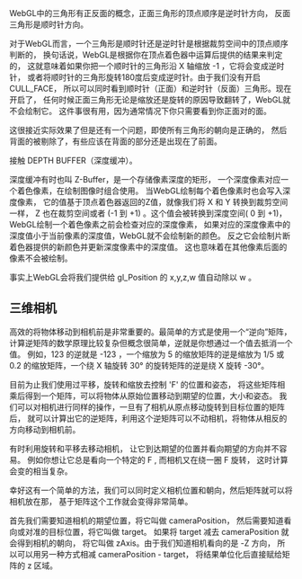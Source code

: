 WebGL中的三角形有正反面的概念，正面三角形的顶点顺序是逆时针方向， 反面三角形是顺时针方向。

对于WebGL而言，一个三角形是顺时针还是逆时针是根据裁剪空间中的顶点顺序判断的， 换句话说，WebGL是根据你在顶点着色器中运算后提供的结果来判定的， 这就意味着如果你把一个顺时针的三角形沿 X 轴缩放 -1 ，它将会变成逆时针， 或者将顺时针的三角形旋转180度后变成逆时针。由于我们没有开启 CULL_FACE， 所以可以同时看到顺时针（正面）和逆时针（反面）三角形。现在开启了， 任何时候正面三角形无论是缩放还是旋转的原因导致翻转了，WebGL就不会绘制它。 这件事很有用，因为通常情况下你只需要看到你正面对的面。



这很接近实际效果了但是还有一个问题，即使所有三角形的朝向是正确的， 然后背面的被剔除了，有些应该在背面的部分还是出现在了前面。

接触 DEPTH BUFFER（深度缓冲）。

深度缓冲有时也叫 Z-Buffer，是一个存储像素深度的矩形， 一个深度像素对应一个着色像素，在绘制图像时组合使用。 当WebGL绘制每个着色像素时也会写入深度像素， 它的值基于顶点着色器返回的Z值，就像我们将 X 和 Y 转换到裁剪空间一样， Z 也在裁剪空间或者 (-1 到 +1) 。这个值会被转换到深度空间( 0 到 +1)， WebGL绘制一个着色像素之前会检查对应的深度像素， 如果对应的深度像素中的深度值小于当前像素的深度值，WebGL就不会绘制新的颜色。 反之它会绘制片断着色器提供的新颜色并更新深度像素中的深度值。 这也意味着在其他像素后面的像素不会被绘制。



事实上WebGL会将我们提供给 gl_Position 的 x,y,z,w 值自动除以 w 。


## 三维相机

高效的将物体移动到相机前是非常重要的。最简单的方式是使用一个“逆向”矩阵， 计算逆矩阵的数学原理比较复杂但概念很简单，逆就是你想通过一个值去抵消一个值。 例如，123 的逆就是 -123 ，一个缩放为 5 的缩放矩阵的逆是缩放为 1/5 或 0.2 的缩放矩阵，一个绕 X 轴旋转 30° 的旋转矩阵的逆是绕 X 旋转 -30°。

目前为止我们使用过平移，旋转和缩放去控制 'F' 的位置和姿态， 将这些矩阵相乘后得到一个矩阵，可以将物体从原始位置移动到期望的位置，大小和姿态。 我们可以对相机进行同样的操作，一旦有了相机从原点移动旋转到目标位置的矩阵后， 就可以计算出它的逆矩阵，利用这个逆矩阵可以不动相机，将物体从相反的方向移动到相机前。



有时利用旋转和平移去移动相机， 让它到达期望的位置并看向期望的方向并不容易。 例如你想让它总是看向一个特定的 F , 而相机又在绕一圈 F 旋转， 这时计算会变的相当复杂。

幸好这有一个简单的方法，我们可以同时定义相机位置和朝向，然后矩阵就可以将相机放在那， 基于矩阵这个工作就会变得非常简单。

首先我们需要知道相机的期望位置，将它叫做 cameraPosition， 然后需要知道看向或对准的目标位置，将它叫做 target。 如果将 target 减去 cameraPosition 就会得到相机的朝向， 将它叫做 zAxis。由于我们知道相机看向的是 -Z 方向， 所以可以用另一种方式相减 cameraPosition - target， 将结果单位化后直接赋给矩阵的 z 区域。

